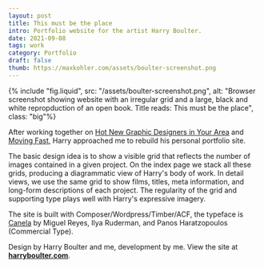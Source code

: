 ```yaml
---
layout: post
title: This must be the place
intro: Portfolio website for the artist Harry Boulter.
date: 2021-09-08
tags: work
category: Portfolio
draft: false
thumb: https://maxkohler.com/assets/boulter-screenshot.png
---
```


{% include "fig.liquid", src: "/assets/boulter-screenshot.png", alt: "Browser screenshot showing website with an irregular grid and a large, black and white repropduction of an open book. Title reads: This must be the place", class: "big"%}

After working together on [Hot New Graphic Designers in Your Area](https://maxkohler.com/work/camberwell-2021/) and [Moving Fast](https://maxkohler.com/work/moving-fast/), Harry approached me to rebuild his personal portfolio site.

The basic design idea is to show a visible grid that reflects the number of images contained in a given project. On the index page we stack all these grids, producing a diagrammatic view of Harry's body of work. In detail views, we use the same grid to show films, titles, meta information, and long-form descriptions of each project. The regularity of the grid and supporting type plays well with Harry's expressive imagery.

The site is built with Composer/Wordpress/Timber/ACF, the typeface is [Canela](https://commercialtype.com/catalog/canela) by Miguel Reyes, Ilya Ruderman, and Panos Haratzopoulos (Commercial Type).

Design by Harry Boulter and me, development by me. View the site at **[harryboulter.com](https://harryboulter.com/)**.

